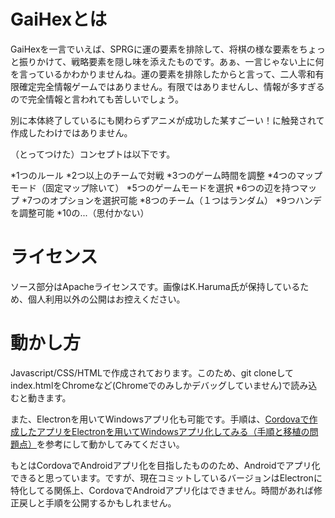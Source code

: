 ﻿# GaiHexとは

GaiHexを一言でいえば、SPRGに運の要素を排除して、将棋の様な要素をちょっと振りかけて、戦略要素を隠し味を添えたものです。あぁ、一言じゃない上に何を言っているかわかりませんね。運の要素を排除したからと言って、二人零和有限確定完全情報ゲームではありません。有限ではありませんし、情報が多すぎるので完全情報と言われても苦しいでしょう。

別に本体終了しているにも関わらずアニメが成功した某すごーい！に触発されて作成したわけではありません。

（とってつけた）コンセプトは以下です。

*1つのルール
*2つ以上のチームで対戦
*3つのゲーム時間を調整
*4つのマップモード（固定マップ除いて）
*5つのゲームモードを選択
*6つの辺を持つマップ
*7つのオプションを選択可能
*8つのチーム（１つはランダム）
*9つハンデを調整可能
*10の...（思付かない）




# ライセンス

ソース部分はApacheライセンスです。画像はK.Haruma氏が保持しているため、個人利用以外の公開はお控えください。


# 動かし方

Javascript/CSS/HTMLで作成されております。このため、git cloneしてindex.htmlをChromeなど(Chromeでのみしかデバッグしていません)で読み込むと動きます。

また、Electronを用いてWindowsアプリ化も可能です。手順は、[Cordovaで作成したアプリをElectronを用いてWindowsアプリ化してみる（手順と移植の問題点）](http://qiita.com/rakichiki/items/45fca916e2778e31c568)を参考にして動かしてみてください。

もとはCordovaでAndroidアプリ化を目指したもののため、Androidでアプリ化できると思っています。ですが、現在コミットしているバージョンはElectronに特化してる関係上、CordovaでAndroidアプリ化はできません。時間があれば修正戻しと手順を公開するかもしれません。




